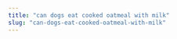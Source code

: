 ```yaml
---
title: "can dogs eat cooked oatmeal with milk"
slug: "can-dogs-eat-cooked-oatmeal-with-milk"
---
```


